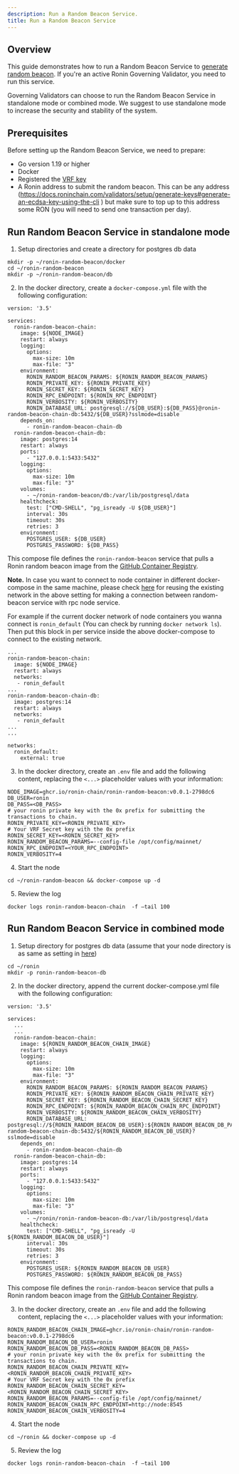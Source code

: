 ```yaml
---
description: Run a Random Beacon Service.
title: Run a Random Beacon Service
---
```


## Overview

This guide demonstrates how to run a Random Beacon Service to [generate random beacon](https://github.com/ronin-chain/REPs/blob/main/REP-0010/REP-0010.md#compute-random-beacon). If you're an active Ronin Governing Validator, you need to run this service.

Governing Validators can choose to run the Random Beacon Service in standalone mode or combined mode. We suggest to use standalone mode to increase the security and stability of the system.

## Prerequisites

Before setting up the Random Beacon Service, we need to prepare:
- Go version 1.19 or higher
- Docker 
- Registered the [VRF key](../manage/vrf-key.mdx)
- A Ronin address to submit the random beacon. This can be any address (https://docs.roninchain.com/validators/setup/generate-keys#generate-an-ecdsa-key-using-the-cli ) but make sure to top up to this address some RON (you will need to send one transaction per day).

## Run Random Beacon Service in standalone mode

1. Setup directories and create a directory for postgres db data
```
mkdir -p ~/ronin-random-beacon/docker
cd ~/ronin-random-beacon
mkdir -p ~/ronin-random-beacon/db
```

2. In the docker directory, create a `docker-compose.yml` file with the following configuration:

```
version: '3.5'

services:
  ronin-random-beacon-chain:
    image: ${NODE_IMAGE}
    restart: always
    logging:
      options:
        max-size: 10m
        max-file: "3"
    environment:
      RONIN_RANDOM_BEACON_PARAMS: ${RONIN_RANDOM_BEACON_PARAMS}
      RONIN_PRIVATE_KEY: ${RONIN_PRIVATE_KEY}
      RONIN_SECRET_KEY: ${RONIN_SECRET_KEY}
      RONIN_RPC_ENDPOINT: ${RONIN_RPC_ENDPOINT}
      RONIN_VERBOSITY: ${RONIN_VERBOSITY}
      RONIN_DATABASE_URL: postgresql://${DB_USER}:${DB_PASS}@ronin-random-beacon-chain-db:5432/${DB_USER}?sslmode=disable
    depends_on:
      - ronin-random-beacon-chain-db
  ronin-random-beacon-chain-db:
    image: postgres:14
    restart: always
    ports:
      - "127.0.0.1:5433:5432"
    logging:
      options:
        max-size: 10m
        max-file: "3"
    volumes:
      - ~/ronin-random-beacon/db:/var/lib/postgresql/data
    healthcheck:
      test: ["CMD-SHELL", "pg_isready -U ${DB_USER}"]
      interval: 30s
      timeout: 30s
      retries: 3
    environment:
      POSTGRES_USER: ${DB_USER}
      POSTGRES_PASSWORD: ${DB_PASS}
```

This compose file defines the `ronin-random-beacon` service that pulls a Ronin random beacon image from the [GitHub Container Registry](https://github.com/ronin-chain/ronin-random-beacon/pkgs/container/ronin-random-beacon).

**Note.** In case you want to connect to node container in different docker-compose in the same machine, please check [here](https://docs.docker.com/compose/networking/#use-a-pre-existing-network) for reusing the existing network in the above setting for making a connection between random-beacon service with rpc node service. 

For example if the current docker network of node containers you wanna connect is `ronin_default` (You can check by running `docker network ls`). Then put this block in per service inside the above docker-compose to connect to the existing network.

```
...
ronin-random-beacon-chain:
  image: ${NODE_IMAGE}
  restart: always
  networks:
   - ronin_default
...
ronin-random-beacon-chain-db:
  image: postgres:14
  restart: always
  networks:
   - ronin_default
...
...

networks:
  ronin_default:
    external: true
```

3. In the docker directory, create an `.env` file and add the following content, replacing the `<...>` placeholder values with your information:

```
NODE_IMAGE=ghcr.io/ronin-chain/ronin-random-beacon:v0.0.1-2798dc6
DB_USER=ronin
DB_PASS=<DB_PASS>
# your ronin private key with the 0x prefix for submitting the transactions to chain.
RONIN_PRIVATE_KEY=<RONIN_PRIVATE_KEY> 
# Your VRF Secret key with the 0x prefix
RONIN_SECRET_KEY=<RONIN_SECRET_KEY>
RONIN_RANDOM_BEACON_PARAMS=--config-file /opt/config/mainnet/
RONIN_RPC_ENDPOINT=<YOUR_RPC_ENDPOINT>
RONIN_VERBOSITY=4
```

4. Start the node

```
cd ~/ronin-random-beacon && docker-compose up -d 
```

5. Review the log

```
docker logs ronin-random-beacon-chain  -f –tail 100
```

## Run Random Beacon Service in combined mode

1. Setup directory for postgres db data (assume that your node directory is as same as setting in [here](./mainnet/run-validator.mdx))

```
cd ~/ronin
mkdir -p ronin-random-beacon-db
```

2. In the docker directory, append the current docker-compose.yml file with the following configuration:

```
version: '3.5'

services:
  ...
  ...
  ronin-random-beacon-chain:
    image: ${RONIN_RANDOM_BEACON_CHAIN_IMAGE}
    restart: always
    logging:
      options:
        max-size: 10m
        max-file: "3"
    environment:
      RONIN_RANDOM_BEACON_PARAMS: ${RONIN_RANDOM_BEACON_PARAMS}
      RONIN_PRIVATE_KEY: ${RONIN_RANDOM_BEACON_CHAIN_PRIVATE_KEY}
      RONIN_SECRET_KEY: ${RONIN_RANDOM_BEACON_CHAIN_SECRET_KEY}
      RONIN_RPC_ENDPOINT: ${RONIN_RANDOM_BEACON_CHAIN_RPC_ENDPOINT}
      RONIN_VERBOSITY: ${RONIN_RANDOM_BEACON_CHAIN_VERBOSITY}
      RONIN_DATABASE_URL: postgresql://${RONIN_RANDOM_BEACON_DB_USER}:${RONIN_RANDOM_BEACON_DB_PASS}@ronin-random-beacon-chain-db:5432/${RONIN_RANDOM_BEACON_DB_USER}?sslmode=disable
    depends_on:
      - ronin-random-beacon-chain-db
  ronin-random-beacon-chain-db:
    image: postgres:14
    restart: always
    ports:
      - "127.0.0.1:5433:5432"
    logging:
      options:
        max-size: 10m
        max-file: "3"
    volumes:
      - ~/ronin/ronin-random-beacon-db:/var/lib/postgresql/data
    healthcheck:
      test: ["CMD-SHELL", "pg_isready -U ${RONIN_RANDOM_BEACON_DB_USER}"]
      interval: 30s
      timeout: 30s
      retries: 3
    environment:
      POSTGRES_USER: ${RONIN_RANDOM_BEACON_DB_USER}
      POSTGRES_PASSWORD: ${RONIN_RANDOM_BEACON_DB_PASS}
```

This compose file defines the `ronin-random-beacon` service that pulls a Ronin random beacon image from the [GitHub Container Registry](https://github.com/ronin-chain/ronin-random-beacon/pkgs/container/ronin-random-beacon).

3. In the docker directory, create an `.env` file and add the following content, replacing the `<...>` placeholder values with your information:

```
RONIN_RANDOM_BEACON_CHAIN_IMAGE=ghcr.io/ronin-chain/ronin-random-beacon:v0.0.1-2798dc6
RONIN_RANDOM_BEACON_DB_USER=ronin
RONIN_RANDOM_BEACON_DB_PASS=<RONIN_RANDOM_BEACON_DB_PASS>
# your ronin private key with the 0x prefix for submitting the transactions to chain.
RONIN_RANDOM_BEACON_CHAIN_PRIVATE_KEY=<RONIN_RANDOM_BEACON_CHAIN_PRIVATE_KEY> 
# Your VRF Secret key with the 0x prefix
RONIN_RANDOM_BEACON_CHAIN_SECRET_KEY=<RONIN_RANDOM_BEACON_CHAIN_SECRET_KEY>
RONIN_RANDOM_BEACON_PARAMS=--config-file /opt/config/mainnet/
RONIN_RANDOM_BEACON_CHAIN_RPC_ENDPOINT=http://node:8545
RONIN_RANDOM_BEACON_CHAIN_VERBOSITY=4

```

4. Start the node

```
cd ~/ronin && docker-compose up -d 
```

5. Review the log

```
docker logs ronin-random-beacon-chain  -f –tail 100
```
